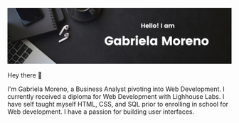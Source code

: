 
![Banner](https://github.com/gabmor38/README/blob/master/Gabriela%20Moreno/Sources/Banner.png?raw=true "Title")

Hey there 👋

I'm Gabriela Moreno, a Business Analyst pivoting into Web Development. I currently received a diploma for Web Development with Lighhouse Labs. I have self taught myself HTML, CSS, and SQL prior to enrolling in school for Web development. I have a passion for building user interfaces.
